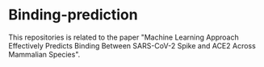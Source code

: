 # Binding-prediction
This repositories is related to the paper "Machine Learning Approach Effectively Predicts Binding Between SARS-CoV-2 Spike and ACE2 Across Mammalian Species".
